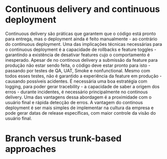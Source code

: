 # Continuous delivery and continuous deployment

Continuous delivery são práticas que garantem que o código está pronto para entrega, mas o deployment ainda é feito manualmente - ao contrário do continuous deployment. Uma das implicações técnicas necessárias para o continuous deployment é a capacidade de rollbacks e feature toggles - garantindo a existência de desativar features cujo o comportamento é inesperado. Apesar de no continous delivery a submissão da feature para produção não estar sendo feita, o código deve estar pronto para isto - passando por testes de QA, UAT, Smoke e nonfunctional. Mesmo com todos esses testes, não é garantido a experiência da feature em produção - causando possíveis acidentes. 
É necessária uma boa estratégia com logging, para poder gerar tracebility - a capacidade de saber a origem dos erros - durante incidentes, é necessário principalmente no continous delivery. Uma das vantagens dessa abordagem é a proximidade com o usuário final e rápida detecção de erros. A vantagem do continous deployment é ser mais simples de implementar na cultura da empresa e pode gerar datas de release específicas, com maior controle da visão do usuário final.

# Branch versus trunk-based approaches

